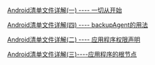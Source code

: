[Android清单文件详解(一) ---- 一切从<manifest>开始](https://www.cnblogs.com/liyuanjinglyj/p/manifest.html)

[Android清单文件详解(四) ---- backupAgent的用法](http://www.cnblogs.com/liyuanjinglyj/p/4656538.html)

[Android清单文件详解(二) ---- 应用程序权限声明](http://www.cnblogs.com/liyuanjinglyj/p/permission.html)

[Android清单文件详解(三)----应用程序的根节点<application>](http://www.cnblogs.com/liyuanjinglyj/p/application.html)

